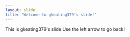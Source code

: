 ```yaml
---
layout: slide
title: "Welcome to gkeating379's slide!"
---
```

This is gkeating379's slide
Use the left arrow to go back!